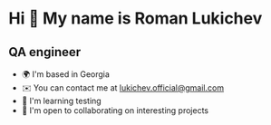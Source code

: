 Hi 👋 My name is Roman Lukichev
===============================

QA engineer
-----------

* 🌍  I'm based in Georgia
* ✉️  You can contact me at [lukichev.official@gmail.com](mailto:lukichev.official@gmail.com)
* 🧠  I'm learning testing
* 🤝  I'm open to collaborating on interesting projects

<!--
**burd-up/burd-up** is a ✨ _special_ ✨ repository because its `README.md` (this file) appears on your GitHub profile.

Here are some ideas to get you started:

- 🔭 I’m currently working on ...
- 🌱 I’m currently learning ...
- 👯 I’m looking to collaborate on ...
- 🤔 I’m looking for help with ...
- 💬 Ask me about ...
- 📫 How to reach me: ...
- 😄 Pronouns: ...
- ⚡ Fun fact: ...
-->
